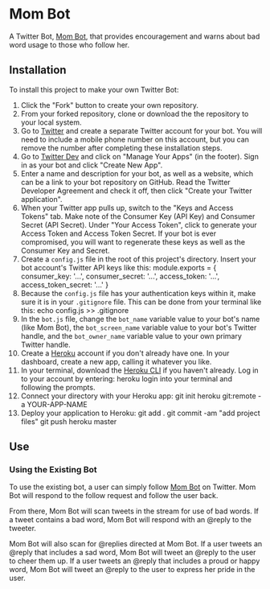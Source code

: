 # Mom Bot
A Twitter Bot, [Mom Bot](https://twitter.com/the_mother_bot), that provides encouragement and warns about bad word usage to those who follow her.

## Installation
To install this project to make your own Twitter Bot:

1. Click the "Fork" button to create your own repository.
2. From your forked repository, clone or download the the repository to your local system.
3. Go to [Twitter](https://twitter.com) and create a separate Twitter account for your bot. You will need to include a mobile phone number on this account, but you can remove the number after completing these installation steps.
4. Go to [Twitter Dev](https://dev.twitter.com) and click on "Manage Your Apps" (in the footer). Sign in as your bot and click "Create New App".
5. Enter a name and description for your bot, as well as a website, which can be a link to your bot repository on GitHub. Read the Twitter Developer Agreement and check it off, then click "Create your Twitter application".
6. When your Twitter app pulls up, switch to the "Keys and Access Tokens" tab. Make note of the Consumer Key (API Key) and Consumer Secret (API Secret). Under "Your Access Token", click to generate your Access Token and Access Token Secret. If your bot is ever compromised, you will want to regenerate these keys as well as the Consumer Key and Secret.
7. Create a `config.js` file in the root of this project's directory. Insert your bot account's Twitter API keys like this:
   module.exports = {
   	consumer_key:				'...',
   	consumer_secret:			'...',
   	access_token:				'...',
   	access_token_secret:		'...'
   }
8. Because the `config.js` file has your authentication keys within it, make sure it is in your `.gitignore` file. This can be done from your terminal like this:
   echo config.js >> .gitignore
9. In the `bot.js` file, change the `bot_name` variable value to your bot's name (like Mom Bot), the `bot_screen_name` variable value to your bot's Twitter handle, and the `bot_owner_name` variable value to your own primary Twitter handle.
10. Create a [Heroku](https://heroku.com) account if you don't already have one. In your dashboard, create a new app, calling it whatever you like.
11. In your terminal, download the [Heroku CLI](https://devcenter.heroku.com/articles/heroku-command-line) if you haven't already. Log in to your account by entering:
   heroku login
into your terminal and following the prompts.
12. Connect your directory with your Heroku app:
   git init
   heroku git:remote -a YOUR-APP-NAME
13. Deploy your application to Heroku:
   git add .
   git commit -am "add project files"
   git push heroku master


## Use

### Using the Existing Bot
To use the existing bot, a user can simply follow [Mom Bot](https://twitter.com/the_mother_bot) on Twitter. Mom Bot will respond to the follow request and follow the user back.

From there, Mom Bot will scan tweets in the stream for use of bad words. If a tweet contains a bad word, Mom Bot will respond with an @reply to the tweeter.

Mom Bot will also scan for @replies directed at Mom Bot. If a user tweets an @reply that includes a sad word, Mom Bot will tweet an @reply to the user to cheer them up. If a user tweets an @reply that includes a proud or happy word, Mom Bot will tweet an @reply to the user to express her pride in the user.